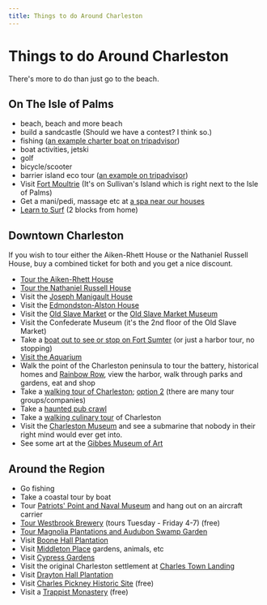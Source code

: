 ```yaml
---
title: Things to do Around Charleston
---
```


# Things to do Around Charleston

There's more to do than just go to the beach. 


## On The Isle of Palms

- beach, beach and more beach
- build a sandcastle (Should we have a contest? I think so.)
- fishing ([an example charter boat on tripadvisor](http://www.tripadvisor.com/Attraction_Review-g54283-d2419808-Reviews-Charleston_Fishfinder_Charters-Isle_of_Palms_South_Carolina.html))
- boat activities, jetski
- golf
- bicycle/scooter
- barrier island eco tour ([an example on tripadvisor](http://www.tripadvisor.com/Attraction_Review-g54283-d1136176-Reviews-Barrier_Islands_Eco_Tours-Isle_of_Palms_South_Carolina.html))
- Visit [Fort Moultrie](http://www.nps.gov/fosu/historyculture/fort_moultrie.htm) (It's on Sullivan's Island which is right next to the Isle of Palms)
- Get a mani/pedi, massage etc at [a spa near our houses](http://www.beachhousespa.net/)
- [Learn to Surf](http://olinah.com/lessons-instructions/) (2 blocks from home)

## Downtown Charleston 

If you wish to tour either the Aiken-Rhett House or the Nathaniel Russell House, buy a combined ticket for both and you get a nice discount.

- [Tour the Aiken-Rhett House](https://www.historiccharleston.org/Visit/Museums/Aiken-Rhett-House-Museum.aspx)
- [Tour the Nathaniel Russell House](https://www.historiccharleston.org/Russell)
- Visit the [Joseph Manigault House](http://www.charlestonmuseum.org/joseph-manigault-house)
- Visit the [Edmondston-Alston House](http://www.edmondstonalston.com/)
- Visit the [Old Slave Market](http://thecharlestoncitymarket.com/) or the [Old Slave Market Museum](http://www.charleston-sc.gov/index.aspx?nid=160)
- Visit the Confederate Museum (it's the 2nd floor of the Old Slave Market)
- Take a [boat out to see or stop on Fort Sumter](http://fortsumtertours.com/) (or just a harbor tour, no stopping)
- [Visit the Aquarium](http://www.scaquarium.org/)
- Walk the point of the Charleston peninsula to tour the battery, historical homes and [Rainbow Row](https://www.google.com/search?site=&tbm=isch&source=hp&biw=1525&bih=977&q=charleston+rainbow+row&oq=charleston+rainb&gs_l=img.3.0.0l3j0i5j0i24l4.1059.3383.0.4304.16.14.0.2.2.0.122.632.13j1.14.0....0...1ac.1.37.img..0.16.640.X47f1X1WzgI), view the harbor, walk through parks and gardens, eat and shop
- Take a [walking tour of Charleston](http://charlestonstrolls.com/); [option 2](http://www.charlestonwalks.com/new_ocw_home_2.html) (there are many tour groups/companies)
- Take a [haunted pub crawl](http://bulldogtours.com/haunted-pub-crawl/)
- Take a [walking culinary tour](http://culinarytoursofcharleston.com/) of Charleston
- Visit the [Charleston Museum](http://www.charlestonmuseum.org/home) and see a submarine that nobody in their right mind would ever get into.
- See some art at the [Gibbes Museum of Art](http://www.gibbesmuseum.org/)


## Around the Region

- Go fishing
- Take a coastal tour by boat
- Tour [Patriots' Point and Naval Museum](https://www.patriotspoint.org/) and hang out on an aircraft carrier
- [Tour Westbrook Brewery](http://westbrookbrewing.com/) (tours Tuesday - Friday 4-7) (free)
- [Tour Magnolia Plantations and Audubon Swamp Garden](http://www.magnoliaplantation.com/swamp_garden.html)
- Visit [Boone Hall Plantation](http://boonehallplantation.com/)
- Visit [Middleton Place](https://www.middletonplace.org/) gardens, animals, etc
- Visit [Cypress Gardens](http://cypressgardens.info/) 
- Visit the original Charleston settlement at [Charles Town Landing](http://www.southcarolinaparks.com/ctl/introduction.aspx)
- Visit [Drayton Hall Plantation](http://www.draytonhall.org/)
- Visit [Charles Pickney Historic Site](http://www.nps.gov/chpi/index.htm) (free)
- Visit a [Trappist Monastery](http://mepkinabbey.org/) (free)


